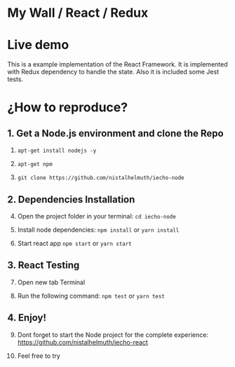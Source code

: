 
# My Wall / React / Redux

# Live demo

This is a example implementation of the React Framework. It is implemented with Redux dependency to handle the state. Also it is included some Jest tests.


# ¿How to reproduce?

## 1. Get a Node.js environment and clone the Repo

1. `apt-get install nodejs -y`

2. `apt-get npm`

3. `git clone https://github.com/nistalhelmuth/iecho-node`

## 2. Dependencies Installation

4. Open the project folder in your terminal: `cd iecho-node`

5. Install node dependencies: `npm install` or `yarn install`

6. Start react app `npm start` or `yarn start`

## 3. React Testing

7. Open new tab Terminal

8. Run the following command: `npm test` or `yarn test`

## 4. Enjoy!

9. Dont forget to start the Node project for the complete experience: https://github.com/nistalhelmuth/iecho-react

10. Feel free to try
